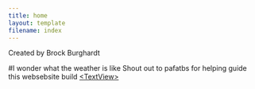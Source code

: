 ```yaml
---
title: home
layout: template
filename: index
---
```


Created by Brock Burghardt

#I wonder what the weather is like
Shout out to pafatbs for helping guide this websebsite build
[&lt;TextView&gt;](https://phuston.github.io/patrickandfrantonarethebestninjas/)
